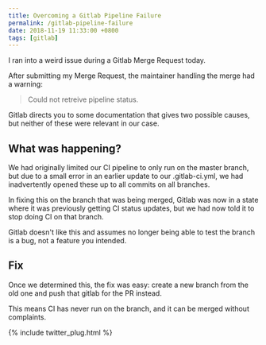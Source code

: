 ```yaml
---
title: Overcoming a Gitlab Pipeline Failure
permalink: /gitlab-pipeline-failure
date: 2018-11-19 11:33:00 +0800
tags: [gitlab]
---
```


I ran into a weird issue during a Gitlab Merge Request today.

After submitting my Merge Request, the maintainer handling the merge had a warning:

> Could not retreive pipeline status.

Gitlab directs you to some documentation that gives two possible causes, but neither of these were relevant in our case.

## What was happening?

We had originally limited our CI pipeline to only run on the master branch, but due to a small error in an earlier update to our .gitlab-ci.yml, we had inadvertently opened these up to all commits on all branches.

In fixing this on the branch that was being merged, Gitlab was now in a state where it was previously getting CI status updates, but we had now told it to stop doing CI on that branch.

Gitlab doesn't like this and assumes no longer being able to test the branch is a bug, not a feature you intended.

## Fix

Once we determined this, the fix was easy: create a new branch from the old one and push that gitlab for the PR instead.

This means CI has never run on the branch, and it can be merged without complaints.

{% include twitter_plug.html %}
